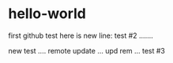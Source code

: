 # hello-world
first github test
here is new line: test #2 .......

new test .... remote update ... upd rem ... test #3

